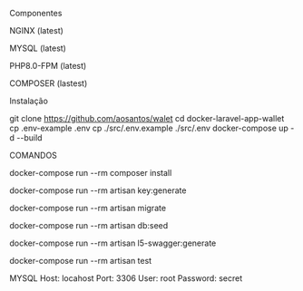 Componentes

NGINX (latest)

MYSQL (latest)

PHP8.0-FPM (latest)

COMPOSER (lastest)

Instalação

git clone  https://github.com/aosantos/walet
cd docker-laravel-app-wallet
cp .env-example .env
cp ./src/.env.example ./src/.env
docker-compose up -d --build

COMANDOS

docker-compose run --rm composer install

docker-compose run --rm artisan key:generate

docker-compose run --rm artisan migrate

docker-compose run --rm artisan db:seed

docker-compose run --rm artisan l5-swagger:generate

docker-compose run --rm artisan test

MYSQL
Host: locahost
Port: 3306
User: root
Password: secret

